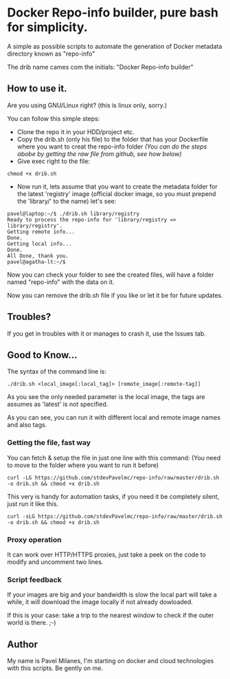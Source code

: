 # Docker Repo-info builder, pure bash for simplicity.

A simple as possible scripts to automate the generation of Docker metadata directory known as "repo-info"

The drib name cames com the initials: "Docker Repo-info builder"

## How to use it.

Are you using GNU/Linux right? (this is linux only, sorry.)

You can follow this simple steps:
* Clone the repo it in your HDD/project etc.
* Copy the drib.sh (only his file) to the folder that has your Dockerfile where you want to creat the repo-info folder _(You can do the steps abobe by getting the raw file from github, see how below)_
* Give exec right to the file:

```
chmod +x drib.sh
```

* Now run it, lets assume that you want to create the metadata folder for the latest 'registry' image (official docker image, so you must prepend the 'library/' to the name) let's see:

```
pavel@laptop:~/$ ./drib.sh library/registry
Ready to process the repo-info for 'library/registry => library/registry'.
Getting remote info...
Done.
Getting local info...
Done.
All Done, thank you.
pavel@agatha-lt:~/$
```

Now you can check your folder to see the created files, will have a folder named "repo-info" with the data on it. 

Now you can remove the drib.sh file if you like or let it be for future updates.

## Troubles?

If you get in troubles with it or manages to crash it, use the Issues tab.

## Good to Know...

The syntax of the command line is:

```
./drib.sh <local_image[:local_tag]> [remote_image[:remote-tag]]
```

As you see the only needed parameter is the local image, the tags are assumes as 'latest' is not specified.

As you can see, you can run it with different local and remote image names and also tags.

### Getting the file, fast way

You can fetch & setup the file in just one line with this command: (You need to move to the folder where you want to run it before)

```
curl -LG https://github.com/stdevPavelmc/repo-info/raw/master/drib.sh -o drib.sh && chmod +x drib.sh
```

This very is handy for automation tasks, if you need it be completely silent, just run it like this.

```
curl -sLG https://github.com/stdevPavelmc/repo-info/raw/master/drib.sh -o drib.sh && chmod +x drib.sh
```

### Proxy operation

It can work over HTTP/HTTPS proxies, just take a peek on the code to modify and uncomment two lines.

### Script feedback

If your images are big and your bandwidth is slow the local part will take a while, it will download the image locally if not already dowloaded.

If this is your case: take a trip to the nearest window to check if the outer world is there. ;-)

## Author

My name is Pavel Milanes, I'm starting on docker and cloud technologies with this scripts. Be gently on me.
